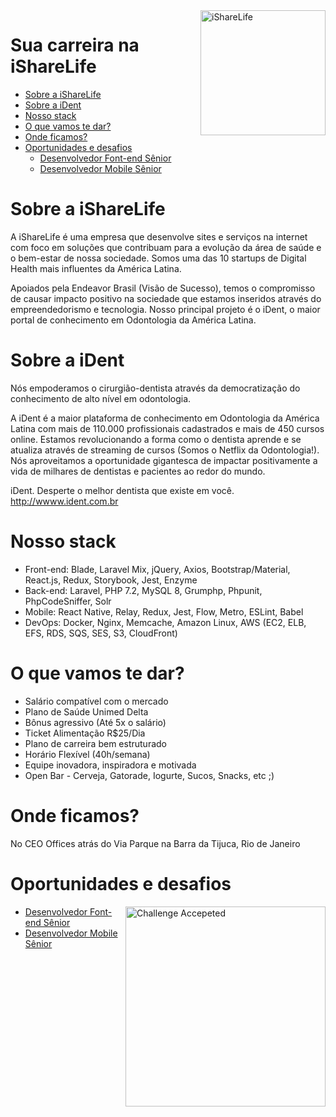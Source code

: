 <img align="right" width=200 src="https://www.isharelife.com.br/pkg-img/20.0.20/pt_BR/logo.gif" alt="iShareLife">

# Sua carreira na iShareLife

- [Sobre a iShareLife](#sobre-a-isharelife)
- [Sobre a iDent](#sobre-a-ident)
- [Nosso stack](#nosso-stack)
- [O que vamos te dar?](#o-que-vamos-te-dar)
- [Onde ficamos?](#onde-ficamos)
- [Oportunidades e desafios](#oportunidades-e-desafios)
  * [Desenvolvedor Font-end Sênior](front-end-senior)
  * [Desenvolvedor Mobile Sênior](mobile-senior)
  
# Sobre a iShareLife

A iShareLife é uma empresa que desenvolve sites e serviços na internet com foco em soluções que contribuam para a evolução da área de saúde e o bem-estar de nossa sociedade. Somos uma das 10 startups de Digital Health mais influentes da América Latina.

Apoiados pela Endeavor Brasil (Visão de Sucesso), temos o compromisso de causar impacto positivo na sociedade que estamos inseridos através do empreendedorismo e tecnologia. Nosso principal projeto é o iDent, o maior portal de conhecimento em Odontologia da América Latina.

# Sobre a iDent

Nós empoderamos o cirurgião-dentista através da democratização do conhecimento de alto nível em odontologia.

A iDent é a maior plataforma de conhecimento em Odontologia da América Latina com mais de 110.000 profissionais cadastrados e mais de 450 cursos online. Estamos revolucionando a forma como o dentista aprende e se atualiza através de streaming de cursos (Somos o Netflix da Odontologia!). Nós aproveitamos a oportunidade gigantesca de impactar positivamente a vida de milhares de dentistas e pacientes ao redor do mundo.

iDent. Desperte o melhor dentista que existe em você.
http://wwww.ident.com.br

# Nosso stack

- Front-end: Blade, Laravel Mix, jQuery, Axios, Bootstrap/Material, React.js, Redux, Storybook, Jest, Enzyme
- Back-end: Laravel, PHP 7.2, MySQL 8, Grumphp, Phpunit, PhpCodeSniffer, Solr
- Mobile: React Native, Relay, Redux, Jest, Flow, Metro, ESLint, Babel
- DevOps: Docker, Nginx, Memcache, Amazon Linux, AWS (EC2, ELB, EFS, RDS, SQS, SES, S3, CloudFront)

# O que vamos te dar?

- Salário compatível com o mercado
- Plano de Saúde Unimed Delta
- Bônus agressivo (Até 5x o salário)
- Ticket Alimentação R$25/Dia
- Plano de carreira bem estruturado
- Horário Flexível (40h/semana)
- Equipe inovadora, inspiradora e motivada
- Open Bar - Cerveja, Gatorade, Iogurte, Sucos, Snacks, etc ;)

# Onde ficamos?

No CEO Offices atrás do Via Parque na Barra da Tijuca, Rio de Janeiro

# Oportunidades e desafios

<img align=right src="https://cloud.githubusercontent.com/assets/3603793/23482593/669e9444-feae-11e6-9b6b-d1a53faf984a.png" alt="Challenge Accepeted" width=320>

- [Desenvolvedor Font-end Sênior](front-end-senior)
- [Desenvolvedor Mobile Sênior](mobile-senior)


